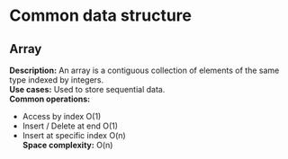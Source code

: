 # Common data structure

## Array

**Description:** An array is a contiguous collection of elements of the same type indexed by integers. <br/>
**Use cases:** Used to store sequential data. <br/>
**Common operations:** 
 - Access by index O(1)
 - Insert / Delete at end O(1)
 - Insert at specific index O(n) <br/>
**Space complexity:** O(n)
